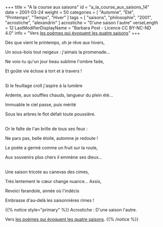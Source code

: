 +++
title = "A la course aux saisons"
id = "a_la_course_aux_saisons_14"
date = 2001-03-24
weight = 50
categories = [ "Automne", "Eté", "Printemps", "Temps", "Hiver" ]
tags = [ "saisons", "philosophie", "2001", "acrostiche", "alexandrin" ]
acrostiche = "D'une saison l'autre"
verseLength = 12
LastModifierDisplayName = "Barbara Post - Licence CC BY-NC-ND 4.0"
info = "Vers [les poèmes qui évoquent les quatre saisons](../../tags/saisons/_index#les-quatre-saisons-)"
+++

Dès que vient le printemps, oh je rêve aux hivers,

Un sous-bois tout neigeux : j'aimais la promenade...

Ne vois-tu qu'un jour beau sublime l'ombre fade,

Et goûte vie éclose à tort et à travers !

 \
Si le feuillage croît j'aspire à la lumière

Ardente, aux souffles chauds, langueur du plein été...

Immuable le ciel passe, puis mérité

Sous les arbres le flot défait toute poussière.

 \
Or le faîte de l'an brille de tous ses feux :

Ne pars pas, belle étoile, automne je redoute !

Le poète a germé comme un fruit sur la route,

Aux souvenirs plus chers il emmène ses dieux...

 \
Une saison tricote au canevas des cimes,

Très lentement le cœur change nuance... Assis,

Revoici farandole, année où l'indécis

Embrasse d'au-delà les saisonnières rimes !

{{% notice style="primary" %}}
Acrostiche : D'une saison l'autre.

Vers [les poèmes qui évoquent les quatre saisons](../../tags/saisons/_index#les-quatre-saisons-).
{{% /notice %}}

